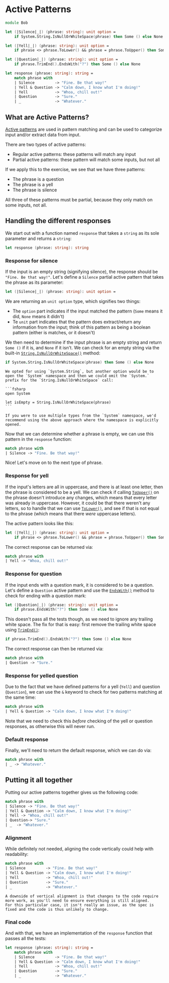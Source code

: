 # Active Patterns

```fsharp
module Bob

let (|Silence|_|) (phrase: string): unit option =
    if System.String.IsNullOrWhiteSpace(phrase) then Some () else None

let (|Yell|_|) (phrase: string): unit option =
    if phrase <> phrase.ToLower() && phrase = phrase.ToUpper() then Some () else None

let (|Question|_|) (phrase: string): unit option =
    if phrase.TrimEnd().EndsWith("?") then Some () else None

let response (phrase: string): string =
    match phrase with
    | Silence         -> "Fine. Be that way!"
    | Yell & Question -> "Calm down, I know what I'm doing!"
    | Yell            -> "Whoa, chill out!"
    | Question        -> "Sure."
    | _               -> "Whatever."
```

## What are Active Patterns?

[Active patterns][active-patterns] are used in pattern matching and can be used to categorize input and/or extract data from input.

There are two types of active patterns:

- Regular active patterns: these patterns will match any input
- Partial active patterns: these pattern will match some inputs, but not all

If we apply this to the exercise, we see that we have three patterns:

- The phrase is a question
- The phrase is a yell
- The phrase is silence

All three of these patterns must be partial, because they only match on some inputs, not all.

## Handling the different responses

We start out with a function named `response` that takes a `string` as its sole parameter and returns a `string`:

```fsharp
let response (phrase: string): string
```

### Response for silence

If the input is an empty string (signifying silence), the response should be `"Fine. Be that way!"`.
Let's define a `Silence` partial active pattern that takes the phrase as its parameter:

```fsharp
let (|Silence|_|) (phrase: string): unit option =
```

We are returning an `unit option` type, which signifies two things:

- The `option` part indicates if the input matched the pattern (`Some` means it did, `None` means it didn't)
- Te `unit` part indicates that the pattern does extract/return any information from the input; think of this pattern as being a boolean pattern (either is matches, or it doesn't)

We then need to determine if the input phrase is an empty string and return `Some ()` if it is, and `None` if it isn't.
We can check for an empty string via the built-in [`String.IsNullOrWhiteSpace()`][string.isnullorwhitespace] method:

```fsharp
if System.String.IsNullOrWhiteSpace(phrase) then Some () else None
```

````exercism/note
We opted for using `System.String`, but another option would be to open the `System` namespace and then we could omit the `System.` prefix for the `String.IsNullOrWhiteSpace` call:

```fsharp
open System

let isEmpty = String.IsNullOrWhiteSpace(phrase)
```

If you were to use multiple types from the `System` namespace, we'd recommend using the above approach where the namespace is explicitly opened.
````

Now that we can determine whether a phrase is empty, we can use this pattern in the `response` function:

```fsharp
match phrase with
| Silence -> "Fine. Be that way!"
```

Nice! Let's move on to the next type of phrase.

### Response for yell

If the input's letters are all in uppercase, and there is at least one letter, then the phrase is considered to be a yell.
We can check if calling [`ToUpper()`][string.toupper] on the phrase doesn't introduce any changes, which means that every letter was already in uppercase.
However, it could be that there weren't any letters, so to handle that we can use [`ToLower()`][string.tolower], and see if that is not equal to the phrase (which means that there _were_ uppercase letters).

The active pattern looks like this:

```fsharp
let (|Yell|_|) (phrase: string): unit option =
    if phrase <> phrase.ToLower() && phrase = phrase.ToUpper() then Some () else None
```

The correct response can be returned via:

```fsharp
match phrase with
| Yell -> "Whoa, chill out!"
```

### Response for question

If the input ends with a question mark, it is considered to be a question.
Let's define a `Question` active pattern and use the [`EndsWith()`][string.endswith] method to check for ending with a question mark:

```fsharp
let (|Question|_|) (phrase: string): unit option =
    if phrase.EndsWith("?") then Some () else None
```

This doesn't pass all the tests though, as we need to ignore any trailing white space.
The fix for that is easy: first remove the trailing white space using [`TrimEnd()`][string.endswith]:

```fsharp
if phrase.TrimEnd().EndsWith("?") then Some () else None
```

The correct response can then be returned via:

```fsharp
match phrase with
| Question -> "Sure."
```

### Response for yelled question

Due to the fact that we have defined patterns for a yell (`Yell`) and question (`Question`), we can use the `&` keyword to check for two patterns matching at the same time:

```fsharp
match phrase with
| Yell & Question -> "Calm down, I know what I'm doing!"

```

Note that we need to check this _before_ checking of the yell or question responses, as otherwise this will never run.

### Default response

Finally, we'll need to return the default response, which we can do via:

```fsharp
match phrase with
| _ -> "Whatever."
```

## Putting it all together

Putting our active patterns together gives us the following code:

```fsharp
match phrase with
| Silence -> "Fine. Be that way!"
| Yell & Question -> "Calm down, I know what I'm doing!"
| Yell -> "Whoa, chill out!"
| Question-> "Sure."
| _  -> "Whatever."
```

### Alignment

While definitely not needed, aligning the code vertically could help with readability:

```fsharp
match phrase with
| Silence         -> "Fine. Be that way!"
| Yell & Question -> "Calm down, I know what I'm doing!"
| Yell            -> "Whoa, chill out!"
| Question        -> "Sure."
| _               -> "Whatever."
```

```exercism/note
A downside of vertical alignment is that changes to the code require more work, as you'll need to ensure everything is still aligned.
For this particular case, it isn't really an issue, as the spec is fixed and the code is thus unlikely to change.
```

### Final code

And with that, we have an implementation of the `response` function that passes all the tests:

```fsharp
let response (phrase: string): string =
    match phrase with
    | Silence         -> "Fine. Be that way!"
    | Yell & Question -> "Calm down, I know what I'm doing!"
    | Yell            -> "Whoa, chill out!"
    | Question        -> "Sure."
    | _               -> "Whatever."
```

[active-patterns]: https://learn.microsoft.com/en-us/dotnet/fsharp/language-reference/active-patterns
[string.isnullorwhitespace]: https://learn.microsoft.com/en-us/dotnet/api/system.string.isnullorwhitespace
[string.tolower]: https://learn.microsoft.com/en-us/dotnet/api/system.string.tolower
[string.toupper]: https://learn.microsoft.com/en-us/dotnet/api/system.string.toupper
[string.trimend]: https://learn.microsoft.com/en-us/dotnet/api/system.string.trimend
[string.endswith]: https://learn.microsoft.com/en-us/dotnet/api/system.string.endswith
